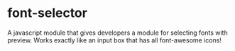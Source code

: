 # font-selector
A javascript module that gives developers a module for selecting fonts with preview. Works exactly like an input box that has all font-awesome icons!


